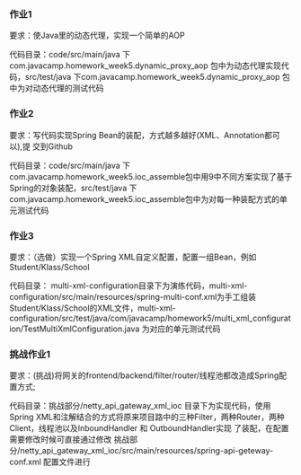 ### 作业1
要求：使Java里的动态代理，实现一个简单的AOP

代码目录：code/src/main/java 下 com.javacamp.homework_week5.dynamic_proxy_aop 包中为动态代理实现代码，src/test/java 下com.javacamp.homework_week5.dynamic_proxy_aop  包中为对动态代理的测试代码

### 作业2
要求：写代码实现Spring Bean的装配，方式越多越好(XML、Annotation都可以),提 交到Github

代码目录：code/src/main/java 下com.javacamp.homework_week5.ioc_assemble包中用9中不同方案实现了基于Spring的对象装配，src/test/java 下com.javacamp.homework_week5.ioc_assemble包中为对每一种装配方式的单元测试代码

### 作业3
要求：（选做）实现一个Spring XML自定义配置，配置一组Bean，例如Student/Klass/School

代码目录： multi-xml-configuration目录下为演练代码，multi-xml-configuration/src/main/resources/spring-multi-conf.xml为手工组装Student/Klass/School的XML文件，multi-xml-configuration/src/test/java/com/javacamp/homework5/multi_xml_configuration/TestMultiXmlConfiguration.java 为对应的单元测试代码


### 挑战作业1
要求：(挑战)将网关的frontend/backend/filter/router/线程池都改造成Spring配置方式;

代码目录：挑战部分/netty_api_gateway_xml_ioc 目录下为实现代码，使用Spring XML和注解结合的方式将原来项目路中的三种Filter，两种Router，两种Client，线程池以及InboundHandler 和 OutboundHandler实现
了装配，在配置需要修改时候可直接通过修改  挑战部分/netty_api_gateway_xml_ioc/src/main/resources/spring-api-geteway-conf.xml 配置文件进行
